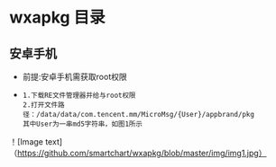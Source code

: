 # wxapkg 目录
## 安卓手机
* 前提:安卓手机需获取root权限
*     1.下载RE文件管理器并给与root权限
      2.打开文件路径：/data/data/com.tencent.mm/MicroMsg/{User}/appbrand/pkg
      其中User为一串md5字符串，如图1所示
！[Image text]（https://github.com/smartchart/wxapkg/blob/master/img/img1.jpg）
